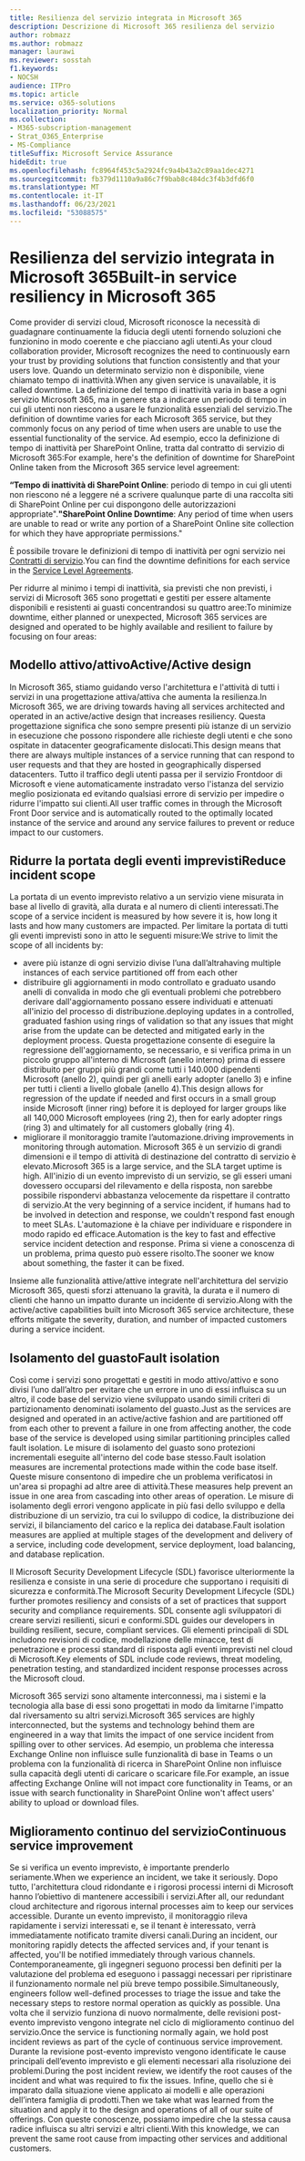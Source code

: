 ```yaml
---
title: Resilienza del servizio integrata in Microsoft 365
description: Descrizione di Microsoft 365 resilienza del servizio
author: robmazz
ms.author: robmazz
manager: laurawi
ms.reviewer: sosstah
f1.keywords:
- NOCSH
audience: ITPro
ms.topic: article
ms.service: o365-solutions
localization_priority: Normal
ms.collection:
- M365-subscription-management
- Strat_O365_Enterprise
- MS-Compliance
titleSuffix: Microsoft Service Assurance
hideEdit: true
ms.openlocfilehash: fc8964f453c5a2924fc9a4b43a2c89aa1dec4271
ms.sourcegitcommit: fb379d1110a9a86c7f9bab8c484dc3f4b3dfd6f0
ms.translationtype: MT
ms.contentlocale: it-IT
ms.lasthandoff: 06/23/2021
ms.locfileid: "53088575"
---
```

# <a name="built-in-service-resiliency-in-microsoft-365"></a><span data-ttu-id="22df0-103">Resilienza del servizio integrata in Microsoft 365</span><span class="sxs-lookup"><span data-stu-id="22df0-103">Built-in service resiliency in Microsoft 365</span></span>

<span data-ttu-id="22df0-104">Come provider di servizi cloud, Microsoft riconosce la necessità di guadagnare continuamente la fiducia degli utenti fornendo soluzioni che funzionino in modo coerente e che piacciano agli utenti.</span><span class="sxs-lookup"><span data-stu-id="22df0-104">As your cloud collaboration provider, Microsoft recognizes the need to continuously earn your trust by providing solutions that function consistently and that your users love.</span></span> <span data-ttu-id="22df0-105">Quando un determinato servizio non è disponibile, viene chiamato tempo di inattività.</span><span class="sxs-lookup"><span data-stu-id="22df0-105">When any given service is unavailable, it is called downtime.</span></span> <span data-ttu-id="22df0-106">La definizione del tempo di inattività varia in base a ogni servizio Microsoft 365, ma in genere sta a indicare un periodo di tempo in cui gli utenti non riescono a usare le funzionalità essenziali del servizio.</span><span class="sxs-lookup"><span data-stu-id="22df0-106">The definition of downtime varies for each Microsoft 365 service, but they commonly focus on any period of time when users are unable to use the essential functionality of the service.</span></span> <span data-ttu-id="22df0-107">Ad esempio, ecco la definizione di tempo di inattività per SharePoint Online, tratta dal contratto di servizio di Microsoft 365:</span><span class="sxs-lookup"><span data-stu-id="22df0-107">For example, here's the definition of downtime for SharePoint Online taken from the Microsoft 365 service level agreement:</span></span>

<span data-ttu-id="22df0-108">**“Tempo di inattività di SharePoint Online**: periodo di tempo in cui gli utenti non riescono né a leggere né a scrivere qualunque parte di una raccolta siti di SharePoint Online per cui dispongono delle autorizzazioni appropriate".</span><span class="sxs-lookup"><span data-stu-id="22df0-108">**"SharePoint Online Downtime**: Any period of time when users are unable to read or write any portion of a SharePoint Online site collection for which they have appropriate permissions."</span></span>

<span data-ttu-id="22df0-109">È possibile trovare le definizioni di tempo di inattività per ogni servizio nei [Contratti di servizio](https://www.microsoftvolumelicensing.com/DocumentSearch.aspx?Mode=3&DocumentTypeId=37).</span><span class="sxs-lookup"><span data-stu-id="22df0-109">You can find the downtime definitions for each service in the [Service Level Agreements](https://www.microsoftvolumelicensing.com/DocumentSearch.aspx?Mode=3&DocumentTypeId=37).</span></span>

<span data-ttu-id="22df0-110">Per ridurre al minimo i tempi di inattività, sia previsti che non previsti, i servizi di Microsoft 365 sono progettati e gestiti per essere altamente disponibili e resistenti ai guasti concentrandosi su quattro aree:</span><span class="sxs-lookup"><span data-stu-id="22df0-110">To minimize downtime, either planned or unexpected, Microsoft 365 services are designed and operated to be highly available and resilient to failure by focusing on four areas:</span></span>

## <a name="activeactive-design"></a><span data-ttu-id="22df0-111">Modello attivo/attivo</span><span class="sxs-lookup"><span data-stu-id="22df0-111">Active/Active design</span></span>

<span data-ttu-id="22df0-112">In Microsoft 365, stiamo guidando verso l'architettura e l'attività di tutti i servizi in una progettazione attiva/attiva che aumenta la resilienza.</span><span class="sxs-lookup"><span data-stu-id="22df0-112">In Microsoft 365, we are driving towards having all services architected and operated in an active/active design that increases resiliency.</span></span> <span data-ttu-id="22df0-113">Questa progettazione significa che sono sempre presenti più istanze di un servizio in esecuzione che possono rispondere alle richieste degli utenti e che sono ospitate in datacenter geograficamente dislocati.</span><span class="sxs-lookup"><span data-stu-id="22df0-113">This design means that there are always multiple instances of a service running that can respond to user requests and that they are hosted in geographically dispersed datacenters.</span></span> <span data-ttu-id="22df0-114">Tutto il traffico degli utenti passa per il servizio Frontdoor di Microsoft e viene automaticamente instradato verso l'istanza del servizio meglio posizionata ed evitando qualsiasi errore di servizio per impedire o ridurre l'impatto sui clienti.</span><span class="sxs-lookup"><span data-stu-id="22df0-114">All user traffic comes in through the Microsoft Front Door service and is automatically routed to the optimally located instance of the service and around any service failures to prevent or reduce impact to our customers.</span></span>

## <a name="reduce-incident-scope"></a><span data-ttu-id="22df0-115">Ridurre la portata degli eventi imprevisti</span><span class="sxs-lookup"><span data-stu-id="22df0-115">Reduce incident scope</span></span>

<span data-ttu-id="22df0-116">La portata di un evento imprevisto relativo a un servizio viene misurata in base al livello di gravità, alla durata e al numero di clienti interessati.</span><span class="sxs-lookup"><span data-stu-id="22df0-116">The scope of a service incident is measured by how severe it is, how long it lasts and how many customers are impacted.</span></span> <span data-ttu-id="22df0-117">Per limitare la portata di tutti gli eventi imprevisti sono in atto le seguenti misure:</span><span class="sxs-lookup"><span data-stu-id="22df0-117">We strive to limit the scope of all incidents by:</span></span>

- <span data-ttu-id="22df0-118">avere più istanze di ogni servizio divise l’una dall’altra</span><span class="sxs-lookup"><span data-stu-id="22df0-118">having multiple instances of each service partitioned off from each other</span></span>
- <span data-ttu-id="22df0-119">distribuire gli aggiornamenti in modo controllato e graduato usando anelli di convalida in modo che gli eventuali problemi che potrebbero derivare dall'aggiornamento possano essere individuati e attenuati all'inizio del processo di distribuzione.</span><span class="sxs-lookup"><span data-stu-id="22df0-119">deploying updates in a controlled, graduated fashion using rings of validation so that any issues that might arise from the update can be detected and mitigated early in the deployment process.</span></span> <span data-ttu-id="22df0-120">Questa progettazione consente di eseguire la regressione dell'aggiornamento, se necessario, e si verifica prima in un piccolo gruppo all'interno di Microsoft (anello interno) prima di essere distribuito per gruppi più grandi come tutti i 140.000 dipendenti Microsoft (anello 2), quindi per gli anelli early adopter (anello 3) e infine per tutti i clienti a livello globale (anello 4).</span><span class="sxs-lookup"><span data-stu-id="22df0-120">This design allows for regression of the update if needed and first occurs in a small group inside Microsoft (inner ring) before it is deployed for larger groups like all 140,000 Microsoft employees (ring 2), then for early adopter rings (ring 3) and ultimately for all customers globally (ring 4).</span></span>
- <span data-ttu-id="22df0-121">migliorare il monitoraggio tramite l’automazione.</span><span class="sxs-lookup"><span data-stu-id="22df0-121">driving improvements in monitoring through automation.</span></span> <span data-ttu-id="22df0-122">Microsoft 365 è un servizio di grandi dimensioni e il tempo di attività di destinazione del contratto di servizio è elevato.</span><span class="sxs-lookup"><span data-stu-id="22df0-122">Microsoft 365 is a large service, and the SLA target uptime is high.</span></span> <span data-ttu-id="22df0-123">All'inizio di un evento imprevisto di un servizio, se gli esseri umani dovessero occuparsi del rilevamento e della risposta, non sarebbe possibile rispondervi abbastanza velocemente da rispettare il contratto di servizio.</span><span class="sxs-lookup"><span data-stu-id="22df0-123">At the very beginning of a service incident, if humans had to be involved in detection and response, we couldn't respond fast enough to meet SLAs.</span></span> <span data-ttu-id="22df0-124">L'automazione è la chiave per individuare e rispondere in modo rapido ed efficace.</span><span class="sxs-lookup"><span data-stu-id="22df0-124">Automation is the key to fast and effective service incident detection and response.</span></span> <span data-ttu-id="22df0-125">Prima si viene a conoscenza di un problema, prima questo può essere risolto.</span><span class="sxs-lookup"><span data-stu-id="22df0-125">The sooner we know about something, the faster it can be fixed.</span></span>

<span data-ttu-id="22df0-126">Insieme alle funzionalità attive/attive integrate nell'architettura del servizio Microsoft 365, questi sforzi attenuano la gravità, la durata e il numero di clienti che hanno un impatto durante un incidente di servizio.</span><span class="sxs-lookup"><span data-stu-id="22df0-126">Along with the active/active capabilities built into Microsoft 365 service architecture, these efforts mitigate the severity, duration, and number of impacted customers during a service incident.</span></span>  

## <a name="fault-isolation"></a><span data-ttu-id="22df0-127">Isolamento del guasto</span><span class="sxs-lookup"><span data-stu-id="22df0-127">Fault isolation</span></span>

<span data-ttu-id="22df0-128">Così come i servizi sono progettati e gestiti in modo attivo/attivo e sono divisi l’uno dall’altro per evitare che un errore in uno di essi influisca su un altro, il code base del servizio viene sviluppato usando simili criteri di partizionamento denominati isolamento del guasto.</span><span class="sxs-lookup"><span data-stu-id="22df0-128">Just as the services are designed and operated in an active/active fashion and are partitioned off from each other to prevent a failure in one from affecting another, the code base of the service is developed using similar partitioning principles called fault isolation.</span></span> <span data-ttu-id="22df0-129">Le misure di isolamento del guasto sono protezioni incrementali eseguite all'interno del code base stesso.</span><span class="sxs-lookup"><span data-stu-id="22df0-129">Fault isolation measures are incremental protections made within the code base itself.</span></span> <span data-ttu-id="22df0-130">Queste misure consentono di impedire che un problema verificatosi in un'area si propaghi ad altre aree di attività.</span><span class="sxs-lookup"><span data-stu-id="22df0-130">These measures help prevent an issue in one area from cascading into other areas of operation.</span></span>
<span data-ttu-id="22df0-131">Le misure di isolamento degli errori vengono applicate in più fasi dello sviluppo e della distribuzione di un servizio, tra cui lo sviluppo di codice, la distribuzione dei servizi, il bilanciamento del carico e la replica dei database.</span><span class="sxs-lookup"><span data-stu-id="22df0-131">Fault isolation measures are applied at multiple stages of the development and delivery of a service, including code development, service deployment, load balancing, and database replication.</span></span>

<span data-ttu-id="22df0-132">Il Microsoft Security Development Lifecycle (SDL) favorisce ulteriormente la resilienza e consiste in una serie di procedure che supportano i requisiti di sicurezza e conformità.</span><span class="sxs-lookup"><span data-stu-id="22df0-132">The Microsoft Security Development Lifecycle (SDL) further promotes resiliency and consists of a set of practices that support security and compliance requirements.</span></span> <span data-ttu-id="22df0-133">SDL consente agli sviluppatori di creare servizi resilienti, sicuri e conformi.</span><span class="sxs-lookup"><span data-stu-id="22df0-133">SDL guides our developers in building resilient, secure, compliant services.</span></span> <span data-ttu-id="22df0-134">Gli elementi principali di SDL includono revisioni di codice, modellazione delle minacce, test di penetrazione e processi standard di risposta agli eventi imprevisti nel cloud di Microsoft.</span><span class="sxs-lookup"><span data-stu-id="22df0-134">Key elements of SDL include code reviews, threat modeling, penetration testing, and standardized incident response processes across the Microsoft cloud.</span></span>

<span data-ttu-id="22df0-135">Microsoft 365 servizi sono altamente interconnessi, ma i sistemi e la tecnologia alla base di essi sono progettati in modo da limitarne l'impatto dal riversamento su altri servizi.</span><span class="sxs-lookup"><span data-stu-id="22df0-135">Microsoft 365 services are highly interconnected, but the systems and technology behind them are engineered in a way that limits the impact of one service incident from spilling over to other services.</span></span> <span data-ttu-id="22df0-136">Ad esempio, un problema che interessa Exchange Online non influisce sulle funzionalità di base in Teams o un problema con la funzionalità di ricerca in SharePoint Online non influisce sulla capacità degli utenti di caricare o scaricare file.</span><span class="sxs-lookup"><span data-stu-id="22df0-136">For example, an issue affecting Exchange Online will not impact core functionality in Teams, or an issue with search functionality in SharePoint Online won't affect users' ability to upload or download files.</span></span>

## <a name="continuous-service-improvement"></a><span data-ttu-id="22df0-137">Miglioramento continuo del servizio</span><span class="sxs-lookup"><span data-stu-id="22df0-137">Continuous service improvement</span></span>

<span data-ttu-id="22df0-138">Se si verifica un evento imprevisto, è importante prenderlo seriamente.</span><span class="sxs-lookup"><span data-stu-id="22df0-138">When we experience an incident, we take it seriously.</span></span> <span data-ttu-id="22df0-139">Dopo tutto, l'architettura cloud ridondante e i rigorosi processi interni di Microsoft hanno l’obiettivo di mantenere accessibili i servizi.</span><span class="sxs-lookup"><span data-stu-id="22df0-139">After all, our redundant cloud architecture and rigorous internal processes aim to keep our services accessible.</span></span> <span data-ttu-id="22df0-140">Durante un evento imprevisto, il monitoraggio rileva rapidamente i servizi interessati e, se il tenant è interessato, verrà immediatamente notificato tramite diversi canali.</span><span class="sxs-lookup"><span data-stu-id="22df0-140">During an incident, our monitoring rapidly detects the affected services and, if your tenant is affected, you'll be notified immediately through various channels.</span></span> <span data-ttu-id="22df0-141">Contemporaneamente, gli ingegneri seguono processi ben definiti per la valutazione del problema ed eseguono i passaggi necessari per ripristinare il funzionamento normale nel più breve tempo possibile.</span><span class="sxs-lookup"><span data-stu-id="22df0-141">Simultaneously, engineers follow well-defined processes to triage the issue and take the necessary steps to restore normal operation as quickly as possible.</span></span> <span data-ttu-id="22df0-142">Una volta che il servizio funziona di nuovo normalmente, delle revisioni post-evento imprevisto vengono integrate nel ciclo di miglioramento continuo del servizio.</span><span class="sxs-lookup"><span data-stu-id="22df0-142">Once the service is functioning normally again, we hold post incident reviews as part of the cycle of continuous service improvement.</span></span> <span data-ttu-id="22df0-143">Durante la revisione post-evento imprevisto vengono identificate le cause principali dell’evento imprevisto e gli elementi necessari alla risoluzione dei problemi.</span><span class="sxs-lookup"><span data-stu-id="22df0-143">During the post incident review, we identify the root causes of the incident and what was required to fix the issues.</span></span> <span data-ttu-id="22df0-144">Infine, quello che si è imparato dalla situazione viene applicato ai modelli e alle operazioni dell’intera famiglia di prodotti.</span><span class="sxs-lookup"><span data-stu-id="22df0-144">Then we take what was learned from the situation and apply it to the design and operations of all of our suite of offerings.</span></span> <span data-ttu-id="22df0-145">Con queste conoscenze, possiamo impedire che la stessa causa radice influisca su altri servizi e altri clienti.</span><span class="sxs-lookup"><span data-stu-id="22df0-145">With this knowledge, we can prevent the same root cause from impacting other services and additional customers.</span></span>
